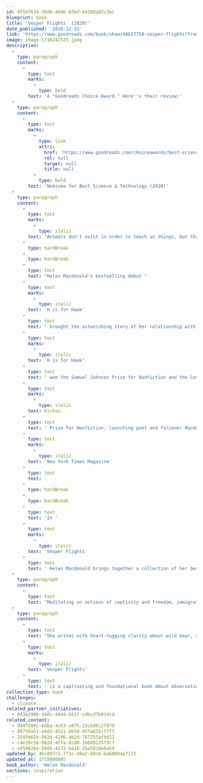 ```yaml
---
id: 0f5b7634-38d6-4846-83bd-b4268a82c3ac
blueprint: book
title: 'Vesper Flights  (2020)'
date_published: '2019-12-31'
link: 'https://www.goodreads.com/book/show/48637750-vesper-flights?from_search=true&from_srp=true&qid=e9eOn5bsVd&rank=1'
image: image-1716242525.jpeg
description:
  -
    type: paragraph
    content:
      -
        type: text
        marks:
          -
            type: bold
        text: 'A "Goodreads Choice Award." Here''s their review:'
  -
    type: paragraph
    content:
      -
        type: text
        marks:
          -
            type: link
            attrs:
              href: 'https://www.goodreads.com/choiceawards/best-science-technology-books-2020'
              rel: null
              target: null
              title: null
          -
            type: bold
        text: 'Nominee for Best Science & Technology (2020)'
  -
    type: paragraph
    content:
      -
        type: text
        marks:
          -
            type: italic
        text: "Animals don't exist in order to teach us things, but that is what they have always done, and most of what they teach us is what we think we know about ourselves."
      -
        type: hardBreak
      -
        type: hardBreak
      -
        type: text
        text: "Helen Macdonald's bestselling debut "
      -
        type: text
        marks:
          -
            type: italic
        text: 'H is for Hawk'
      -
        type: text
        text: " brought the astonishing story of her relationship with goshawk Mabel to global critical acclaim and announced Macdonald as one of this century's most important and insightful nature writers. "
      -
        type: text
        marks:
          -
            type: italic
        text: 'H is for Hawk'
      -
        type: text
        text: ' won the Samuel Johnson Prize for Nonfiction and the Costa Book Award, and was a finalist for the National Book Critics Circle Award and the '
      -
        type: text
        marks:
          -
            type: italic
        text: Kirkus
      -
        type: text
        text: ' Prize for Nonfiction, launching poet and falconer Macdonald as our preeminent nature essayist, with a semi-regular column in the '
      -
        type: text
        marks:
          -
            type: italic
        text: 'New York Times Magazine'
      -
        type: text
        text: .
      -
        type: hardBreak
      -
        type: hardBreak
      -
        type: text
        text: 'In '
      -
        type: text
        marks:
          -
            type: italic
        text: 'Vesper Flights'
      -
        type: text
        text: ' Helen Macdonald brings together a collection of her best loved essays, along with new pieces on topics ranging from nostalgia for a vanishing countryside to the tribulations of farming ostriches to her own private vespers while trying to fall asleep. '
  -
    type: paragraph
    content:
      -
        type: text
        text: "Meditating on notions of captivity and freedom, immigration and flight, Helen invites us into her most intimate experiences: observing songbirds from the Empire State Building as they migrate through the Tribute of Light, watching tens of thousands of cranes in Hungary, seeking the last golden orioles in Suffolk's poplar forests. "
  -
    type: paragraph
    content:
      -
        type: text
        text: "She writes with heart-tugging clarity about wild boar, swifts, mushroom hunting, migraines, the strangeness of birds' nests, and the unexpected guidance and comfort we find when watching wildlife. By one of this century's most important and insightful nature writers, "
      -
        type: text
        marks:
          -
            type: italic
        text: 'Vesper Flights'
      -
        type: text
        text: ' is a captivating and foundational book about observation, fascination, time, memory, love and loss and how we make sense of the world around us.'
collection_type: book
challenges:
  - climate
related_partner_initiatives:
  - 643b298b-448c-44d4-841f-cdbcd7b03dcd
related_content:
  - 094f509c-6dba-4c63-a475-22cbd0c2f879
  - 88759a51-a4d2-4521-bb58-457a631cf773
  - 2545b61b-962d-4296-ab2d-767255afbd12
  - c4e39c58-982d-4ffa-8cd0-16689135f9c7
  - e956626e-5095-4572-ba16-35a5918e8a54
updated_by: 46c097c5-771c-49e2-b8c6-ba6009ae7172
updated_at: 1719800805
book_author: 'Helen Macdonald'
sections: inspiration
---
```

